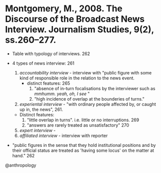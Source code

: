 # Montgomery, M., 2008. The Discourse of the Broadcast News Interview. Journalism Studies, 9(2), ss.260–277.

- Table with typology of interviews. 262

- 4 types of news interview: 261
  1. *accountability interview* - interview with "public figure with some kind of responsible role in the relation to the news event.
     - distinct features: 265 
       1. "absence of in-turn focalisations by the interviewer such as *mmhumm. yeah, oh, I see* "
       2. "high incidence of overlap at the bounderies of turns."
  3. *experiental interview* - "with ordinary people affected by, or caught up in, the news", 261. 
    - Distinct features:
      1. "little overlap in turns". i.e. little or no interruptions. 269
        2. "answers are rarely treated as unsatisfactory" 270
  5. *expert interview* - 
  6. *affiliated interview* - interview with reporter

- "public figures in the sense that they hold institutional positions and by their official status are treated as  'having some locus' on the matter at hand." 262

@anthropology
